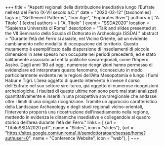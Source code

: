 +++
title = "Aspetti regionali della distribuzione insediativa lungo l’Eufrate nell’età del Ferro (X-VII secolo a.C.)"
date = "2020-02-12"
[taxonomies]
tags = [ "Settlement Patterns", "Iron Age", "Euphrates River"]
authors = [ "A. Titolo" ]
[extra]
authors = [ "A. Titolo" ]
event = "SSDA2020"
location = "Sapienza Università di Roma"
description = "Talk and slides presented at the VII Seminario della Scuola di Dottorato in Archeologia (SSDA)."
abstract = "Durante l’età del Ferro si assiste, nel Vicino Oriente, ad un evidente cambiamento nelle modalità di occupazione del territorio. Questo mutamento è esemplificato dalla dispersione di insediamenti di piccole dimensioni in aree spesso non occupate nei periodi precedenti, ed è stato solitamente associato ad entità politiche sovraregionali, come l’Impero Assiro. Dagli anni ’80 ad oggi, numerose ricognizioni hanno permesso di evidenziare ed interpretare questo fenomeno, riconosciuto in modo particolarmente evidente nelle regioni dell’Alta Mesopotamia e lungo i fiumi Habur e Tigri. L’area oggetto di questo intervento è invece il corso dell’Eufrate nel suo settore siro-turco, già oggetto di numerose ricognizioni archeologiche. I risultati di queste ultime non sono  però mai stati analizzati quantitativamente e inseriti in una prospettiva sovraregionale che andasse oltre i limiti di una singola ricognizione. Tramite un approccio caratteristico della Landscape Archaeology e degli studi regionali vicino-orientali, l’intervento proporrà una ricostruzione dell’insediamento nella regione, mettendo in evidenza le dinamiche insediative e collegandole al quadro storico dell’area durante l’età del Ferro."
links = [
    {url = "TitoloSSDA2020.pdf", name = "Slides", icon = "slides"},
    {url = "https://sites.google.com/uniroma1.it/semdottoratoarcheosap/home?authuser=0", name = "Conference Website", icon = "web"},
]
+++